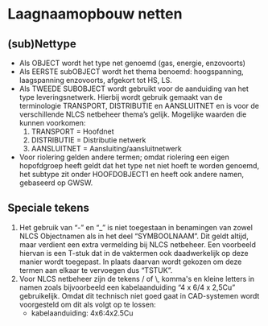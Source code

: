 # Laagnaamopbouw netten

## (sub)Nettype
<ul><Li>Als OBJECT wordt het type net genoemd (gas, energie, enzovoorts)
<li> Als EERSTE subOBJECT wordt het thema benoemd: hoogspanning, laagspanning enzovoorts, afgekort tot HS, LS. 
<li>Als TWEEDE SUBOBJECT wordt gebruikt voor de aanduiding van het type leveringsnetwerk. Hierbij wordt gebruik gemaakt van de terminologie TRANSPORT, DISTRIBUTIE en AANSLUITNET en is voor de verschillende NLCS netbeheer thema’s gelijk. Mogelijke waarden die kunnen voorkomen:
<ol><li>TRANSPORT = Hoofdnet
<li>DISTRIBUTIE = Distributie netwerk
<li>AANSLUITNET = Aansluiting/aansluitnetwerk
</ol><li>Voor riolering gelden andere termen; omdat riolering een eigen hopofdgroep heeft geldt dat het type net niet hoeft te worden genoemd, het subtype zit onder HOOFDOBJECT1 en heeft ook andere namen, gebaseerd op GWSW. 
</ul>



## Speciale tekens
<ol><li>Het gebruik van “-” en “_” is niet toegestaan in benamingen van zowel NLCS Objectnamen als in het deel “SYMBOOLNAAM”. Dit geldt altijd, maar verdient een extra vermelding bij NLCS netbeheer. Een voorbeeld hiervan is een T-stuk dat in de vaktermen ook daadwerkelijk op deze manier wordt toegepast. In plaats daarvan wordt gekozen om deze termen aan elkaar te vervoegen dus “TSTUK”.
<li>Voor NLCS netbeheer zijn de tekens / of \, komma's en kleine letters in namen zoals bijvoorbeeld een kabelaanduiding “4 x 6/4 x 2,5Cu” gebruikelijk. Omdat dit technisch niet goed gaat in CAD-systemen wordt voorgesteld om dit als volgt op te lossen:
<ul><li>kabelaanduiding: 4x6:4x2.5Cu</ul></ol>



